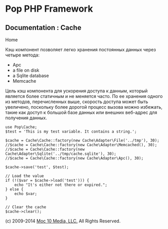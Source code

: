 Pop PHP Framework
=================

Documentation : Cache
---------------------

Home

Кэш компонент позволяет легко хранения постоянных данных через четыре
метода:

-   Apc
-   a file on disk
-   a Sqlite database
-   Memcache

Цель кэш компонента для ускорения доступа к данным, который является
более статичным и не меняется часто. По ее хранения одного из методов,
перечисленных выше, скорость доступа может быть увеличено, поскольку
более дорогой процесс вызова можно избежать, такие как доступ к большой
базе данных или внешних веб-адрес для получения данных.

    use Pop\Cache;
    $test = 'This is my test variable. It contains a string.';

    $cache = Cache\Cache::factory(new Cache\Adapter\File('../tmp'), 30);
    //$cache = Cache\Cache::factory(new Cache\Adapter\Memcached(), 30);
    //$cache = Cache\Cache::factory(new Cache\Adapter\Sqlite('../tmp/cache.sqlite'), 30);
    //$cache = Cache\Cache::factory(new Cache\Adapter\Apc(), 30);

    $cache->save('test', $test);

    // Load the value
    if (!($var = $cache->load('test'))) {
        echo "It's either not there or expired.";
    } else {
        echo $var;
    }

    // Clear the cache
    $cache->clear();

\(c) 2009-2014 [Moc 10 Media, LLC.](http://www.moc10media.com) All
Rights Reserved.
